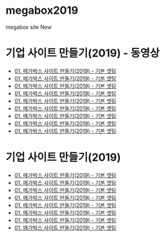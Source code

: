 # megabox2019
megabox site New


<h1>기업 사이트 만들기(2019) - 동영상</h1>
<ul>
  <li><a href="https://wtss.tistory.com/280">01. 메가박스 사이트 만들기(2019) - 기본 셋팅</a></li>
  <li><a href="https://wtss.tistory.com/281">01. 메가박스 사이트 만들기(2019) - 기본 셋팅</a></li>
  <li><a href="https://wtss.tistory.com/282">01. 메가박스 사이트 만들기(2019) - 기본 셋팅</a></li>
  <li><a href="https://wtss.tistory.com/283">01. 메가박스 사이트 만들기(2019) - 기본 셋팅</a></li>
  <li><a href="https://wtss.tistory.com/284">01. 메가박스 사이트 만들기(2019) - 기본 셋팅</a></li>
  <li><a href="https://wtss.tistory.com/285">01. 메가박스 사이트 만들기(2019) - 기본 셋팅</a></li>
  <li><a href="https://wtss.tistory.com/286">01. 메가박스 사이트 만들기(2019) - 기본 셋팅</a></li>
  <li><a href="https://wtss.tistory.com/287">01. 메가박스 사이트 만들기(2019) - 기본 셋팅</a></li>
  <li><a href="https://wtss.tistory.com/288">01. 메가박스 사이트 만들기(2019) - 기본 셋팅</a></li>
</ul>





<h1>기업 사이트 만들기(2019)</h1>
<ul>
  <li><a href="https://webstoryboy.github.io/megabox2019/mega280_01.html">01. 메가박스 사이트 만들기(2019) - 기본 셋팅</a></li>
  <li><a href="https://webstoryboy.github.io/megabox2019/mega281_02.html">01. 메가박스 사이트 만들기(2019) - 기본 셋팅</a></li>
  <li><a href="https://webstoryboy.github.io/megabox2019/mega282_03.html">01. 메가박스 사이트 만들기(2019) - 기본 셋팅</a></li>
  <li><a href="https://webstoryboy.github.io/megabox2019/mega283_04.html">01. 메가박스 사이트 만들기(2019) - 기본 셋팅</a></li>
  <li><a href="https://webstoryboy.github.io/megabox2019/mega284_05.html">01. 메가박스 사이트 만들기(2019) - 기본 셋팅</a></li>
  <li><a href="https://webstoryboy.github.io/megabox2019/mega285_06.html">01. 메가박스 사이트 만들기(2019) - 기본 셋팅</a></li>
  <li><a href="https://webstoryboy.github.io/megabox2019/mega286_07.html">01. 메가박스 사이트 만들기(2019) - 기본 셋팅</a></li>
  <li><a href="https://webstoryboy.github.io/megabox2019/mega287_08.html">01. 메가박스 사이트 만들기(2019) - 기본 셋팅</a></li>
</ul>
